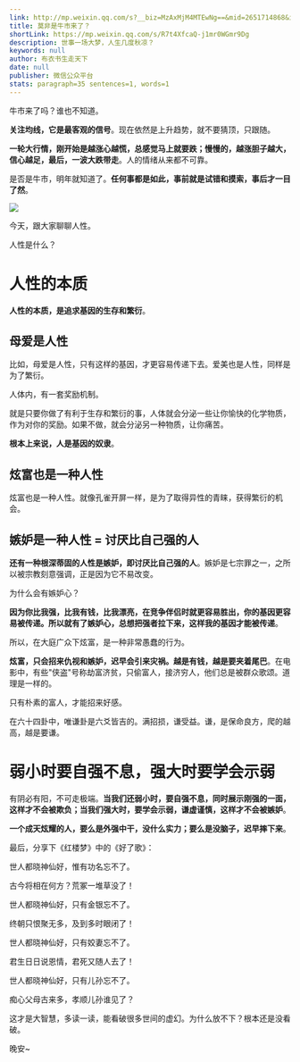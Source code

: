 ```yaml
---
link: http://mp.weixin.qq.com/s?__biz=MzAxMjM4MTEwNg==&mid=2651714868&idx=1&sn=04b5515247ca6f082c753460104a4641&chksm=804bebe9b73c62ff65ffb0768045befeadc14140b3adcf175b3c1d3bed6f7eb89f3cc47d0010#rd
title: 莫非是牛市来了？
shortLink: https://mp.weixin.qq.com/s/R7t4XfcaQ-j1mr0WGmr9Dg
description: 世事一场大梦，人生几度秋凉？
keywords: null
author: 布衣书生走天下
date: null
publisher: 微信公众平台
stats: paragraph=35 sentences=1, words=1
---
```


牛市来了吗？谁也不知道。

**关注均线，它是最客观的信号**。现在依然是上升趋势，就不要猜顶，只跟随。

**一轮大行情，刚开始是越涨心越慌，总感觉马上就要跌；慢慢的，越涨胆子越大，信心越足，最后，一波大跌带走**。人的情绪从来都不可靠。

是否是牛市，明年就知道了。**任何事都是如此，事前就是试错和摸索，事后才一目了然**。

![](https://mmbiz.qpic.cn/mmbiz_png/52ldaLQ7yeRdpP2S78uGcYsj309cdib0omF6Bb46on0XllTg7o00nmdl96BQ8ibV4Ch4faNxUfLSRGUljXkY4M7g/640?wx_fmt=png&wxfrom=5&wx_lazy=1&wx_co=1)

今天，跟大家聊聊人性。

人性是什么？

# 人性的本质

**人性的本质，是追求基因的生存和繁衍**。

## 母爱是人性

比如，母爱是人性，只有这样的基因，才更容易传递下去。爱美也是人性，同样是为了繁衍。

人体内，有一套奖励机制。

就是只要你做了有利于生存和繁衍的事，人体就会分泌一些让你愉快的化学物质，作为对你的奖励。如果不做，就会分泌另一种物质，让你痛苦。

**根本上来说，人是基因的奴隶**。

## 炫富也是一种人性

炫富也是一种人性。就像孔雀开屏一样，是为了取得异性的青睐，获得繁衍的机会。

## 嫉妒是一种人性 = 讨厌比自己强的人

**还有一种根深蒂固的人性是嫉妒，即讨厌比自己强的人**。嫉妒是七宗罪之一，之所以被宗教刻意强调，正是因为它不易改变。

为什么会有嫉妒心？

**因为你比我强，比我有钱，比我漂亮，在竞争伴侣时就更容易胜出，你的基因更容易被传递。所以就有了嫉妒心，总想把强者拉下来，这样我的基因才能被传递**。

所以，在大庭广众下炫富，是一种非常愚蠢的行为。

**炫富，只会招来仇视和嫉妒，迟早会引来灾祸。越是有钱，越是要夹着尾巴**。在电影中，有些"侠盗"号称劫富济贫，只偷富人，接济穷人，他们总是被群众歌颂。道理是一样的。

只有朴素的富人，才能招来好感。

在六十四卦中，唯谦卦是六爻皆吉的。满招损，谦受益。谦，是保命良方，爬的越高，越是要谦。

# 弱小时要自强不息，强大时要学会示弱

有阴必有阳，不可走极端。**当我们还弱小时，要自强不息，同时展示刚强的一面，这样才不会被欺负；当我们强大时，要学会示弱，谦虚谨慎，这样才不会被嫉妒**。

**一个成天炫耀的人，要么是外强中干，没什么实力；要么是没脑子，迟早摔下来**。

最后，分享下《红楼梦》中的《好了歌》：

世人都晓神仙好，惟有功名忘不了。

古今将相在何方？荒冢一堆草没了！

世人都晓神仙好，只有金银忘不了。

终朝只恨聚无多，及到多时眼闭了！

世人都晓神仙好，只有姣妻忘不了。

君生日日说恩情，君死又随人去了！

世人都晓神仙好，只有儿孙忘不了。

痴心父母古来多，孝顺儿孙谁见了？

这才是大智慧，多读一读，能看破很多世间的虚幻。为什么放不下？根本还是没看破。

晚安~
